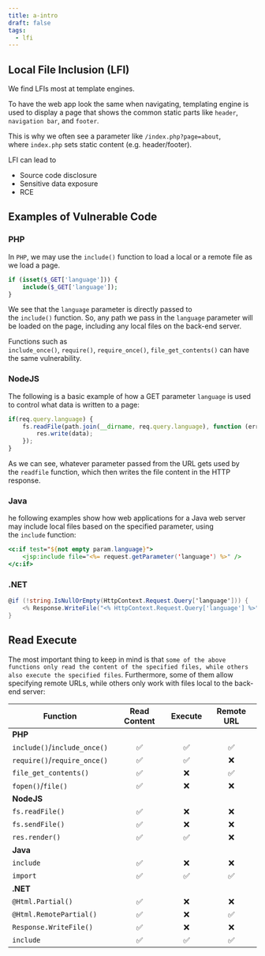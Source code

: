 ```yaml
---
title: a-intro
draft: false
tags:
  - lfi
---
```

## Local File Inclusion (LFI)

We find LFIs most at template engines. 

To have the web app look the same when navigating, templating engine is used to display a page that shows the common static parts like `header`, `navigation bar`, and `footer`.

This is why we often see a parameter like `/index.php?page=about`, where `index.php` sets static content (e.g. header/footer).

LFI can lead to

- Source code disclosure
- Sensitive data exposure
- RCE

## Examples of Vulnerable Code

### PHP

In `PHP`, we may use the `include()` function to load a local or a remote file as we load a page.

```php
if (isset($_GET['language'])) {
    include($_GET['language']);
}
```

We see that the `language` parameter is directly passed to the `include()` function. So, any path we pass in the `language` parameter will be loaded on the page, including any local files on the back-end server.

Functions such as `include_once()`, `require()`, `require_once()`, `file_get_contents()` can have the same vulnerability.


### NodeJS

The following is a basic example of how a GET parameter `language` is used to control what data is written to a page:

```javascript
if(req.query.language) {
    fs.readFile(path.join(__dirname, req.query.language), function (err, data) {
        res.write(data);
    });
}
```

As we can see, whatever parameter passed from the URL gets used by the `readfile` function, which then writes the file content in the HTTP response.

### Java

he following examples show how web applications for a Java web server may include local files based on the specified parameter, using the `include` function:

  
```jsp
<c:if test="${not empty param.language}">
    <jsp:include file="<%= request.getParameter('language') %>" />
</c:if>
```

### .NET


```cs
@if (!string.IsNullOrEmpty(HttpContext.Request.Query['language'])) {
    <% Response.WriteFile("<% HttpContext.Request.Query['language'] %>"); %> 
}
```




## Read Execute

The most important thing to keep in mind is that `some of the above functions only read the content of the specified files, while others also execute the specified files`. Furthermore, some of them allow specifying remote URLs, while others only work with files local to the back-end server:

|**Function**|**Read Content**|**Execute**|**Remote URL**|
|---|:-:|:-:|:-:|
|**PHP**||||
|`include()`/`include_once()`|✅|✅|✅|
|`require()`/`require_once()`|✅|✅|❌|
|`file_get_contents()`|✅|❌|✅|
|`fopen()`/`file()`|✅|❌|❌|
|**NodeJS**||||
|`fs.readFile()`|✅|❌|❌|
|`fs.sendFile()`|✅|❌|❌|
|`res.render()`|✅|✅|❌|
|**Java**||||
|`include`|✅|❌|❌|
|`import`|✅|✅|✅|
|**.NET**||||
|`@Html.Partial()`|✅|❌|❌|
|`@Html.RemotePartial()`|✅|❌|✅|
|`Response.WriteFile()`|✅|❌|❌|
|`include`|✅|✅|✅|